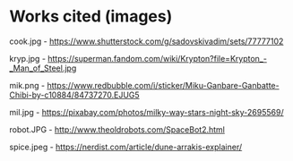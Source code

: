 # Works cited (images)

cook.jpg - https://www.shutterstock.com/g/sadovskivadim/sets/77777102

kryp.jpg - https://superman.fandom.com/wiki/Krypton?file=Krypton_-_Man_of_Steel.jpg

mik.png - https://www.redbubble.com/i/sticker/Miku-Ganbare-Ganbatte-Chibi-by-c10884/84737270.EJUG5

mil.jpg - https://pixabay.com/photos/milky-way-stars-night-sky-2695569/

robot.JPG - http://www.theoldrobots.com/SpaceBot2.html

spice.jpeg - https://nerdist.com/article/dune-arrakis-explainer/
